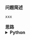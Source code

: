 <!--{
    "tags": [""],
    "来源": "",
    "难度": "",
    "编号": "",
    "标题": "",
    "公司": []
}-->

<summary><b>问题简述</b></summary>

```txt
xxx
```
> 

<!-- 
<details><summary><b>详细描述</b></summary>

```txt
```
-->

</details>

<!-- <div align="center"><img src="../../../_assets/xxx.png" height="300" /></div> -->

<summary><b>思路</b></summary>

<details><summary><b>Python</b></summary>

```python
```

</details>


